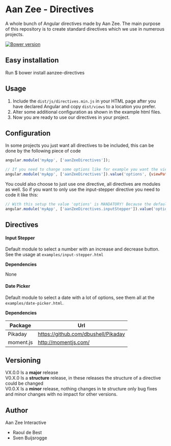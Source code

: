 # Aan Zee - Directives
A whole bunch of Angular directives made by Aan Zee.
The main purpose of this repository is to create standard directives which we use in numerous projects.

[![Bower version](https://badge.fury.io/bo/aanzee-directives.svg)](https://badge.fury.io/bo/aanzee-directives)

## Easy installation
Run $ bower install aanzee-directives

## Usage
1. Include the `dist/js/directives.min.js` in your HTML page after you have declared Angular and copy `dist/views` to a location you prefer.
2. Alter some additional configuration as shown in the example html files.
3. Now you are ready to use our directives in your project.

## Configuration
In some projects you just want all directives to be included, this can be done by the following piece of code

```js
angular.module('myApp', ['aanZeeDirectives']);

// If you need to change some options like for example you want the views in a different location, you'll need to override the angular value 'options'
angular.module('myApp', ['aanZeeDirectives']).value('options', {viewPath: '../dist/views/aanzee/directives/'});
```

You could also choose to just use one directive, all directives are modules as well. So if you want to only use the input-stepper directive you need to code it like this:

```js
// With this setup the value 'options' is MANDATORY! Because the default options are only set in the main module 'AanZeeDirectives'
angular.module('myApp', ['aanZeeDirectives.inputStepper']).value('options', {viewPath: '../dist/views/aanzee/directives/'});
```

## Directives
#### Input Stepper
Default module to select a number with an increase and decrease button. See the usage at `examples/input-stepper.html`

**Dependencies**

None

#### Date Picker
Default module to select a date with a lot of options, see them all at the `examples/date-picker.html`.

**Dependencies**

Package|Url
-------|---
Pikaday|https://github.com/dbushell/Pikaday
moment.js|http://momentjs.com/

## Versioning
VX.0.0 Is a **major** release<br>
V0.X.0 Is a **structure** release, in these releases the structure of a directive could be changed<br>
V0.0.X Is a **minor** release, nothing changes in te structure only bug fixes and minor changes with no impact for other versions.

## Author
Aan Zee Interactive
- Raoul de Best
- Sven Buijsrogge
